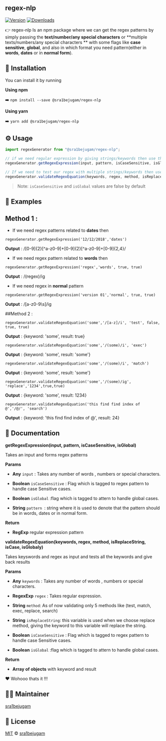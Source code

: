 ## regex-nlp
 [![Version](https://img.shields.io/npm/v/@sra1bejugam/regex-nlp.svg)](https://www.npmjs.com/package/@sra1bejugam/regex-nlp) [![Downloads](https://img.shields.io/npm/dt/@sra1bejugam/regex-nlp.svg)](https://www.npmjs.com/package/@sra1bejugam/regex-nlp)

:point_right: regex-nlp Is an npm package where we can get the regex patterns by simply passing the **text/number/any special characters** or **multiple texts/numbers/any special characters ** with some flags like **case sensitive**, **global**, and also in which format you need pattern(either in **words**, **dates** or in **normal form**).


## :electric_plug: Installation

You can install it by running 

**Using npm**

:arrow_right: `npm install --save @sra1bejugam/regex-nlp`

**Using yarn**

:arrow_right: `yarn add @sra1bejugam/regex-nlp`

## :gear: Usage
```js
import regexGenerator from "@sra1bejugam/regex-nlp";

// if we need regular expression by giving strings/keywords then use this
regexGenerator.getRegexExpression(input, pattern, isCaseSensitive, isGlobal);

// If we need to test our regex with multiple strings/keywords then use this 
regexGenerator.validateRegexEquation(keywords, regex, method, isReplaceString, isCase, isGlobaly);

```

 >Note:  `isCaseSensitive` and `isGlobal` values are false by default

## :key: Examples

## Method 1 :
- If we need regex patterns related to **dates** then 

`regexGenerator.getRegexExpression('12/12/2018','dates')`

**Output** : /[0-9]{2}[^a-z0-9]+[0-9]{2}[^a-z0-9]+[0-9]{2,4}/

- If we need regex pattern related to **words** then 

`regexGenerator.getRegexExpression('regex','words', true, true)`

**Output** : /(regex)/ig

- If we need regex in **normal** pattern

`regexGenerator.getRegexExpression('version 01','normal', true, true)`

**Output** : /[a-z0-9\s]/ig

##Method 2 :

`regexGenerator.validateRegexEquation('some','/[a-z]/i', 'test', false, true, true)`

**Output** : {keyword: 'some', result: true}

`regexGenerator.validateRegexEquation('some','/(some)/i', 'exec')`

**Output** : {keyword: 'some', result: 'some'}

`regexGenerator.validateRegexEquation('some','/(some)/i', 'match')`

**Output** : {keyword: 'some', result: 'some'}

`regexGenerator.validateRegexEquation('some','/(some)/ig', 'replace','1234',true,true)`

**Output** : {keyword: 'some', result: 1234}

`regexGenerator.validateRegexEquation('this find find index of @','/@/', 'search')`

**Output** : {keyword: 'this find find index of @', result: 24}

## :memo: Documentation
**getRegexExpression(input, pattern, isCaseSensitive, isGlobal)**

Takes an input and forms regex patterns

**Params**
- **Any** `input` : Takes any number of words , numbers  or special characters.

-  **Boolean** `isCaseSensitive` : Flag which is tagged to regex pattern to handle case Sensitive cases.

- **Boolean** `isGlobal` :flag which is tagged to attern to handle global cases.

- **String** `pattern `: string where it is used to denote that the pattern should be in words, dates or in normal form.

**Return**
- **RegExp** regular expression pattern



**validateRegexEquation(keywords, regex, method, isReplaceString, isCase, isGlobaly)**

Takes keyswords and regex as input and tests all the keywords and give back results

**Params**
- **Any** `keywords` : Takes any number of words , numbers  or special characters.

- **RegexExp** `regex` : Takes regular expression.

- **String** `method`: As of now validating only 5 methods like (test, match, exec, replace, search)

- **String** `isReplaceString`: this variable is used when we choose replace method, giving the keyword to this variable will replace the string.

-  **Boolean** `isCaseSensitive` : Flag which is tagged to regex pattern to handle case Sensitive cases.

- **Boolean** `isGlobal` :flag which is tagged to attern to handle global cases.

**Return**
- **Array of objects** with keyword and result







:heart: Wohooo thats it !!!


## :raising_hand_man: Maintainer
[sra1bejugam][website]
## :scroll: License

[MIT][license] © [sra1bejugam][website]


[license]: /LICENSE
[website]: https://github.com/sra1bejugam/RegexGenerator
[gpay-donations]: htps://addcrctsitehere.com

